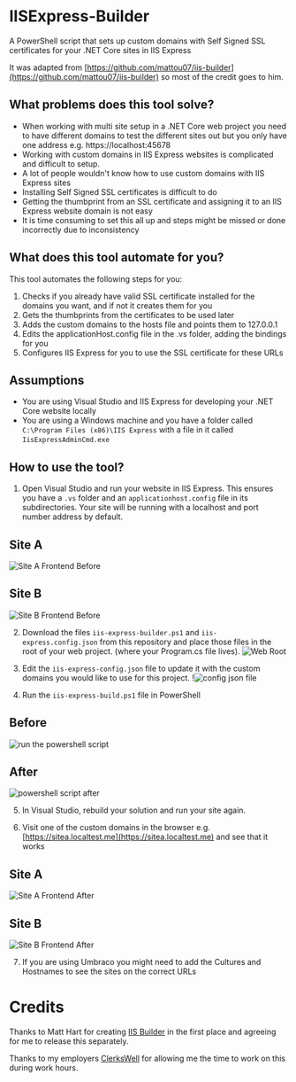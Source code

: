 # IISExpress-Builder

A PowerShell script that sets up custom domains with Self Signed SSL certificates for your .NET Core sites in IIS Express

It was adapted from [https://github.com/mattou07/iis-builder](https://github.com/mattou07/iis-builder) so most of the credit goes to him.

## What problems does this tool solve?

- When working with multi site setup in a .NET Core web project you need to have different domains to test the different sites out but you only have one address e.g. https://localhost:45678
- Working with custom domains in IIS Express websites is complicated and difficult to setup.
- A lot of people wouldn't know how to use custom domains with IIS Express sites
- Installing Self Signed SSL certificates is difficult to do
- Getting the thumbprint from an SSL certificate and assigning it to an IIS Express website domain is not easy
- It is time consuming to set this all up and steps might be missed or done incorrectly due to inconsistency

## What does this tool automate for you?

This tool automates the following steps for you:

1. Checks if you already have valid SSL certificate installed for the domains you want, and if not it creates them for you
2. Gets the thumbprints from the certificates to be used later
3. Adds the custom domains to the hosts file and points them to 127.0.0.1
4. Edits the applicationHost.config file in the .vs folder, adding the bindings for you
5. Configures IIS Express for you to use the SSL certificate for these URLs

## Assumptions

- You are using Visual Studio and IIS Express for developing your .NET Core website locally
- You are using a Windows machine and you have a folder called `C:\Program Files (x86)\IIS Express` with a file in it called `IisExpressAdminCmd.exe`

## How to use the tool?

1. Open Visual Studio and run your website in IIS Express. This ensures you have a `.vs` folder and an `applicationhost.config` file in its subdirectories.
Your site will be running with a localhost and port number address by default.

## Site A
![Site A Frontend Before](/images/site-a-frontend-before.png)

## Site B
![Site B Frontend Before](/images/site-b-frontend-before.png)

2. Download the files `iis-express-builder.ps1` and `iis-express.config.json` from this repository and place those files in the root of your web project. (where your Program.cs file lives).
![Web Root](/images/web-root.png)

3. Edit the `iis-express-config.json` file to update it with the custom domains you would like to use for this project.
!![config json file](/images/config-json.png)

4. Run the `iis-express-build.ps1` file in PowerShell

## Before
![run the powershell script](/images/command-prompt-before.png)

## After
![powershell script after](/images/command-prompt-finished.png)

5. In Visual Studio, rebuild your solution and run your site again.

6. Visit one of the custom domains in the browser e.g. [https://sitea.localtest.me](https://sitea.localtest.me) and see that it works

## Site A
![Site A Frontend After](/images/site-a-frontend-after.png)

## Site B
![Site B Frontend After](/images/site-b-frontend-after.png)

7. If you are using Umbraco you might need to add the Cultures and Hostnames to see the sites on the correct URLs

# Credits

Thanks to Matt Hart for creating [IIS Builder](https://github.com/mattou07/iis-builder) in the first place and agreeing for me to release this separately.

Thanks to my employers [ClerksWell](https://clerkswell.com/) for allowing me the time to work on this during work hours.
